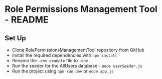# Role Permissions Management Tool - README

## Set Up

- Clone RolePermissionsManagementTool repository from GitHub
- Install the required dependencies with  `npm install`
- Rename the `.env.example` file to `.env.`
- Run the seeder for the AllUsers database - `node userSeeder.js`
- Run the project using `npm run dev` or `node app.js`